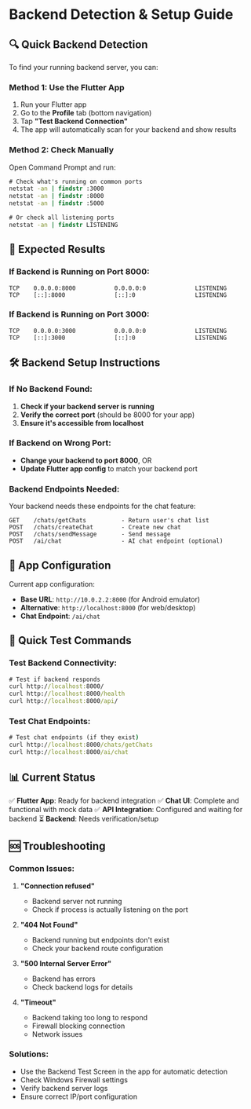 # Backend Detection & Setup Guide

## 🔍 Quick Backend Detection

To find your running backend server, you can:

### Method 1: Use the Flutter App

1. Run your Flutter app
2. Go to the **Profile** tab (bottom navigation)
3. Tap **"Test Backend Connection"**
4. The app will automatically scan for your backend and show results

### Method 2: Check Manually

Open Command Prompt and run:

```cmd
# Check what's running on common ports
netstat -an | findstr :3000
netstat -an | findstr :8000
netstat -an | findstr :5000

# Or check all listening ports
netstat -an | findstr LISTENING
```

## 🎯 Expected Results

### If Backend is Running on Port 8000:

```
TCP    0.0.0.0:8000           0.0.0.0:0              LISTENING
TCP    [::]:8000              [::]:0                 LISTENING
```

### If Backend is Running on Port 3000:

```
TCP    0.0.0.0:3000           0.0.0.0:0              LISTENING
TCP    [::]:3000              [::]:0                 LISTENING
```

## 🛠️ Backend Setup Instructions

### If No Backend Found:

1. **Check if your backend server is running**
2. **Verify the correct port** (should be 8000 for your app)
3. **Ensure it's accessible from localhost**

### If Backend on Wrong Port:

- **Change your backend to port 8000**, OR
- **Update Flutter app config** to match your backend port

### Backend Endpoints Needed:

Your backend needs these endpoints for the chat feature:

```
GET    /chats/getChats          - Return user's chat list
POST   /chats/createChat        - Create new chat
POST   /chats/sendMessage       - Send message
POST   /ai/chat                 - AI chat endpoint (optional)
```

## 📱 App Configuration

Current app configuration:

- **Base URL**: `http://10.0.2.2:8000` (for Android emulator)
- **Alternative**: `http://localhost:8000` (for web/desktop)
- **Chat Endpoint**: `/ai/chat`

## 🔧 Quick Test Commands

### Test Backend Connectivity:

```cmd
# Test if backend responds
curl http://localhost:8000/
curl http://localhost:8000/health
curl http://localhost:8000/api/
```

### Test Chat Endpoints:

```cmd
# Test chat endpoints (if they exist)
curl http://localhost:8000/chats/getChats
curl http://localhost:8000/ai/chat
```

## 📊 Current Status

✅ **Flutter App**: Ready for backend integration
✅ **Chat UI**: Complete and functional with mock data
✅ **API Integration**: Configured and waiting for backend
⏳ **Backend**: Needs verification/setup

## 🆘 Troubleshooting

### Common Issues:

1. **"Connection refused"**

   - Backend server not running
   - Check if process is actually listening on the port

2. **"404 Not Found"**

   - Backend running but endpoints don't exist
   - Check your backend route configuration

3. **"500 Internal Server Error"**

   - Backend has errors
   - Check backend logs for details

4. **"Timeout"**
   - Backend taking too long to respond
   - Firewall blocking connection
   - Network issues

### Solutions:

- Use the Backend Test Screen in the app for automatic detection
- Check Windows Firewall settings
- Verify backend server logs
- Ensure correct IP/port configuration
